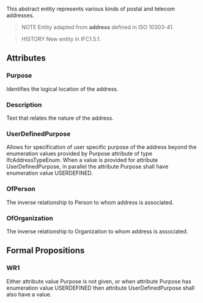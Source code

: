 This abstract entity represents various kinds of postal and telecom addresses.

<!-- end of short definition -->


> NOTE Entity adapted from **address** defined in ISO 10303-41.

> HISTORY New entity in IFC1.5.1.

## Attributes

### Purpose
Identifies the logical location of the address.

### Description
Text that relates the nature of the address.

### UserDefinedPurpose
Allows for specification of user specific purpose of the address beyond the
enumeration values provided by Purpose attribute of type IfcAddressTypeEnum.
When a value is provided for attribute UserDefinedPurpose, in parallel the
attribute Purpose shall have enumeration value USERDEFINED.

### OfPerson
The inverse relationship to Person to whom address is associated.

### OfOrganization
The inverse relationship to Organization to whom address is associated.

## Formal Propositions

### WR1
Either attribute value Purpose is not given, or
when attribute Purpose has enumeration value USERDEFINED
then attribute UserDefinedPurpose shall also have a value.
